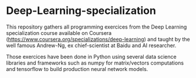 # Deep-Learning-specialization

This repository gathers all programming exercices from the Deep Learning specialization course available on Coursera (https://www.coursera.org/specializations/deep-learning) and taught by the well famous Andrew-Ng, ex chief-scientist at Baidu and AI researcher.  
  
Those exercices have been done in Python using several data science libraries and frameworks such as numpy for matrix/vectors computations and tensorflow to build production neural network models.  
